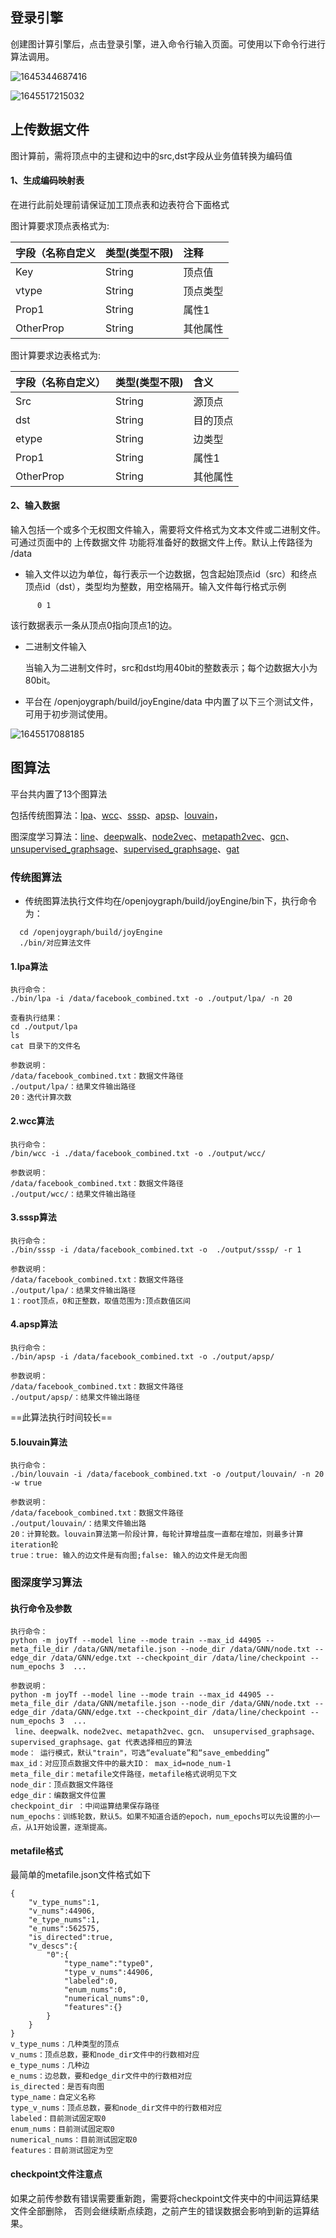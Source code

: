 ## 登录引擎

创建图计算引擎后，点击登录引擎，进入命令行输入页面。可使用以下命令行进行算法调用。

![1645344687416](https://github.com/jdcloudcom/cn/blob/joygraph/image/Elastic-Compute/Graph-Compute/1645344687416.png)

![1645517215032](https://github.com/jdcloudcom/cn/blob/edit/image/Elastic-Compute/Graph-Compute/1645517215032.png)

## 上传数据文件

图计算前，需将顶点中的主键和边中的src,dst字段从业务值转换为编码值

#### 1、生成编码映射表

在进行此前处理前请保证加工顶点表和边表符合下面格式

图计算要求顶点表格式为:

| 字段（名称自定义 | 类型(类型不限) | 注释     |
| :--------------- | :------------- | :------- |
| Key              | String         | 顶点值   |
| vtype            | String         | 顶点类型 |
| Prop1            | String         | 属性1    |
| OtherProp        | String         | 其他属性 |

图计算要求边表格式为:

| 字段（名称自定义） | 类型(类型不限) | 含义     |
| :----------------- | :------------- | :------- |
| Src                | String         | 源顶点   |
| dst                | String         | 目的顶点 |
| etype              | String         | 边类型   |
| Prop1              | String         | 属性1    |
| OtherProp          | String         | 其他属性 |

#### 2、输入数据

输入包括一个或多个无权图文件输入，需要将文件格式为文本文件或二进制文件。可通过页面中的 上传数据文件 功能将准备好的数据文件上传。默认上传路径为 /data

- 输入文件以边为单位，每行表示一个边数据，包含起始顶点id（src）和终点顶点id（dst），类型均为整数，用空格隔开。输入文件每行格式示例

```
      0 1
```

  该行数据表示一条从顶点0指向顶点1的边。

- 二进制文件输入

  当输入为二进制文件时，src和dst均用40bit的整数表示；每个边数据大小为80bit。

- 平台在 /openjoygraph/build/joyEngine/data 中内置了以下三个测试文件，可用于初步测试使用。

![1645517088185](https://github.com/jdcloudcom/cn/image/Elastic-Compute/Graph-Compute/1645517088185.png)



## 图算法

平台共内置了13个图算法

包括传统图算法：[lpa](#jump)、[wcc](#jumpwcc)、[sssp](#jumpsssp)、[apsp](#jumpapsp)、[louvain](#jumplouvain)，

图深度学习算法：[line](#jumpGNN)、[deepwalk](#jumpGNN)、[node2vec](#jumpGNN)、[metapath2vec](#jumpGNN)、[gcn](#jumpGNN)、 [unsupervised_graphsage](#jumpGNN)、[supervised_graphsage](#jumpGNN)、[gat](#jumpGNN)

### 传统图算法

- 传统图算法执行文件均在/openjoygraph/build/joyEngine/bin下，执行命令为：

```
  cd /openjoygraph/build/joyEngine
  ./bin/对应算法文件 
```

#### 1.<span id="jump">lpa算法</span>

```
执行命令：
./bin/lpa -i /data/facebook_combined.txt -o ./output/lpa/ -n 20

查看执行结果：
cd ./output/lpa
ls
cat 目录下的文件名

参数说明：
/data/facebook_combined.txt：数据文件路径
./output/lpa/：结果文件输出路径
20：迭代计算次数
```

#### 2.<span id="jumpwcc">wcc算法</span>

```
执行命令：
/bin/wcc -i ./data/facebook_combined.txt -o ./output/wcc/

参数说明：
/data/facebook_combined.txt：数据文件路径
./output/wcc/：结果文件输出路径
```

#### 3.<span id="jumpsssp">sssp算法</span>

```
执行命令：
./bin/sssp -i /data/facebook_combined.txt -o  ./output/sssp/ -r 1

参数说明：
/data/facebook_combined.txt：数据文件路径
./output/lpa/：结果文件输出路径
1：root顶点，0和正整数，取值范围为:顶点数值区间
```

#### 4.<span id="jumpapsp">apsp算法</span>

```
执行命令：
./bin/apsp -i /data/facebook_combined.txt -o ./output/apsp/

参数说明：
/data/facebook_combined.txt：数据文件路径
./output/apsp/：结果文件输出路径
```

==此算法执行时间较长==

#### 5.<span id="jumplouvain">louvain算法</span>

```
执行命令：
./bin/louvain -i /data/facebook_combined.txt -o /output/louvain/ -n 20 -w true 

参数说明：
/data/facebook_combined.txt：数据文件路径
./output/louvain/：结果文件输出路
20：计算轮数。louvain算法第一阶段计算，每轮计算增益度一直都在增加，则最多计算iteration轮
true：true: 输入的边文件是有向图;false: 输入的边文件是无向图
```

### <span id="jumpGNN">图深度学习算法</span>

#### 执行命令及参数

```
执行命令：
python -m joyTf --model line --mode train --max_id 44905 --meta_file_dir /data/GNN/metafile.json --node_dir /data/GNN/node.txt --edge_dir /data/GNN/edge.txt --checkpoint_dir /data/line/checkpoint --num_epochs 3  ...

参数说明：
python -m joyTf --model line --mode train --max_id 44905 --meta_file_dir /data/GNN/metafile.json --node_dir /data/GNN/node.txt --edge_dir /data/GNN/edge.txt --checkpoint_dir /data/line/checkpoint --num_epochs 3  ...
 line、deepwalk、node2vec、metapath2vec、gcn、 unsupervised_graphsage、supervised_graphsage、gat 代表选择相应的算法
mode： 运行模式，默认"train"，可选“evaluate”和“save_embedding”
max_id：对应顶点数据文件中的最大ID： max_id=node_num-1
meta_file_dir：metafile文件路径，metafile格式说明见下文
node_dir：顶点数据文件路径
edge_dir：编数据文件位置
checkpoint_dir ：中间运算结果保存路径
num_epochs：训练轮数，默认5。如果不知道合适的epoch，num_epochs可以先设置的小一点，从1开始设置，逐渐提高。
```

#### metafile格式

最简单的metafile.json文件格式如下

```
{
    "v_type_nums":1,
    "v_nums":44906,
    "e_type_nums":1,
    "e_nums":562575,
    "is_directed":true,
    "v_descs":{
        "0":{
            "type_name":"type0",
            "type_v_nums":44906,
            "labeled":0,
            "enum_nums":0,
            "numerical_nums":0,
            "features":{}
        }
    }
}
v_type_nums：几种类型的顶点
v_nums：顶点总数，要和node_dir文件中的行数相对应
e_type_nums：几种边
e_nums：边总数，要和edge_dir文件中的行数相对应
is_directed：是否有向图
type_name：自定义名称
type_v_nums：顶点总数，要和node_dir文件中的行数相对应
labeled：目前测试固定取0
enum_nums：目前测试固定取0
numerical_nums：目前测试固定取0
features：目前测试固定为空
```

#### checkpoint文件注意点

如果之前传参数有错误需要重新跑，需要将checkpoint文件夹中的中间运算结果文件全部删除，
否则会继续断点续跑，之前产生的错误数据会影响到新的运算结果。